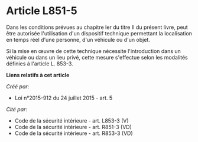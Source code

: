# Article L851-5

Dans les conditions prévues au chapitre Ier du titre II du présent livre, peut être autorisée l'utilisation d'un dispositif
technique permettant la localisation en temps réel d'une personne, d'un véhicule ou d'un objet. 

Si la mise en œuvre de cette technique nécessite l'introduction dans un véhicule ou dans un lieu privé, cette mesure
s'effectue selon les modalités définies à l'article L. 853-3.

**Liens relatifs à cet article**

_Créé par_:

  - Loi n°2015-912 du 24 juillet 2015 - art. 5

_Cité par_:

  - Code de la sécurité intérieure - art. L853-3 (V)
  - Code de la sécurité intérieure - art. R851-3 (VD)
  - Code de la sécurité intérieure - art. R853-3 (VD)
